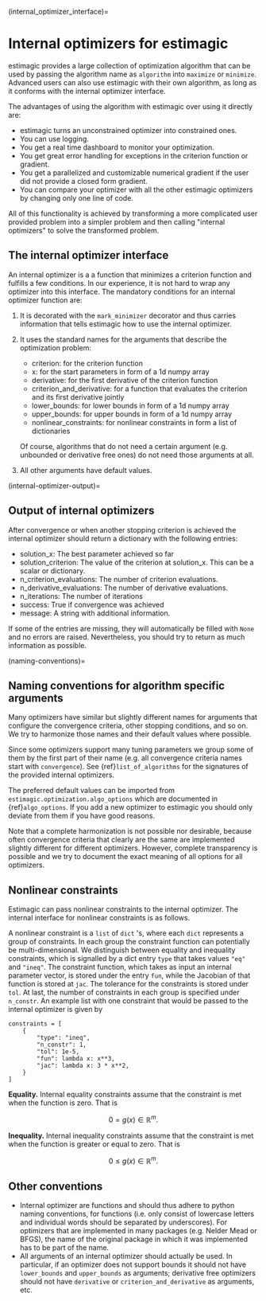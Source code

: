 (internal_optimizer_interface)=

# Internal optimizers for estimagic

estimagic provides a large collection of optimization algorithm that can be used by
passing the algorithm name as `algorithm` into `maximize` or `minimize`. Advanced users
can also use estimagic with their own algorithm, as long as it conforms with the
internal optimizer interface.

The advantages of using the algorithm with estimagic over using it directly are:

- estimagic turns an unconstrained optimizer into constrained ones.
- You can use logging.
- You get a real time dashboard to monitor your optimization.
- You get great error handling for exceptions in the criterion function or gradient.
- You get a parallelized and customizable numerical gradient if the user did not provide
  a closed form gradient.
- You can compare your optimizer with all the other estimagic optimizers by changing
  only one line of code.

All of this functionality is achieved by transforming a more complicated user provided
problem into a simpler problem and then calling "internal optimizers" to solve the
transformed problem.

## The internal optimizer interface

An internal optimizer is a a function that minimizes a criterion function and fulfills a
few conditions. In our experience, it is not hard to wrap any optimizer into this
interface. The mandatory conditions for an internal optimizer function are:

1. It is decorated with the `mark_minimizer` decorator and thus carries information that
   tells estimagic how to use the internal optimizer.

1. It uses the standard names for the arguments that describe the optimization problem:

   - criterion: for the criterion function
   - x: for the start parameters in form of a 1d numpy array
   - derivative: for the first derivative of the criterion function
   - criterion_and_derivative: for a function that evaluates the criterion and its first
     derivative jointly
   - lower_bounds: for lower bounds in form of a 1d numpy array
   - upper_bounds: for upper bounds in form of a 1d numpy array
   - nonlinear_constraints: for nonlinear constraints in form a list of dictionaries

   Of course, algorithms that do not need a certain argument (e.g. unbounded or
   derivative free ones) do not need those arguments at all.

1. All other arguments have default values.

(internal-optimizer-output)=

## Output of internal optimizers

After convergence or when another stopping criterion is achieved the internal optimizer
should return a dictionary with the following entries:

- solution_x: The best parameter achieved so far
- solution_criterion: The value of the criterion at solution_x. This can be a scalar or
  dictionary.
- n_criterion_evaluations: The number of criterion evaluations.
- n_derivative_evaluations: The number of derivative evaluations.
- n_iterations: The number of iterations
- success: True if convergence was achieved
- message: A string with additional information.

If some of the entries are missing, they will automatically be filled with `None` and no
errors are raised. Nevertheless, you should try to return as much information as
possible.

(naming-conventions)=

## Naming conventions for algorithm specific arguments

Many optimizers have similar but slightly different names for arguments that configure
the convergence criteria, other stopping conditions, and so on. We try to harmonize
those names and their default values where possible.

Since some optimizers support many tuning parameters we group some of them by the first
part of their name (e.g. all convergence criteria names start with `convergence`). See
{ref}`list_of_algorithms` for the signatures of the provided internal optimizers.

The preferred default values can be imported from `estimagic.optimization.algo_options`
which are documented in {ref}`algo_options`. If you add a new optimizer to estimagic you
should only deviate from them if you have good reasons.

Note that a complete harmonization is not possible nor desirable, because often
convergence criteria that clearly are the same are implemented slightly different for
different optimizers. However, complete transparency is possible and we try to document
the exact meaning of all options for all optimizers.

## Nonlinear constraints

Estimagic can pass nonlinear constraints to the internal optimizer. The internal
interface for nonlinear constraints is as follows.

A nonlinear constraint is a `list` of `dict` 's, where each `dict` represents a group of
constraints. In each group the constraint function can potentially be multi-dimensional.
We distinguish between equality and inequality constraints, which is signalled by a dict
entry `type` that takes values `"eq"` and `"ineq"`. The constraint function, which takes
as input an internal parameter vector, is stored under the entry `fun`, while the
Jacobian of that function is stored at `jac`. The tolerance for the constraints is
stored under `tol`. At last, the number of constraints in each group is specified under
`n_constr`. An example list with one constraint that would be passed to the internal
optimizer is given by

```
constraints = [
    {
        "type": "ineq",
        "n_constr": 1,
        "tol": 1e-5,
        "fun": lambda x: x**3,
        "jac": lambda x: 3 * x**2,
    }
]
```

**Equality.** Internal equality constraints assume that the constraint is met when the
function is zero. That is

$$
0 = g(x) \in \mathbb{R}^m .
$$

**Inequality.** Internal inequality constraints assume that the constraint is met when
the function is greater or equal to zero. That is

$$
0 \leq g(x) \in \mathbb{R}^m .
$$

## Other conventions

- Internal optimizer are functions and should thus adhere to python naming conventions,
  for functions (i.e. only consist of lowercase letters and individual words should be
  separated by underscores). For optimizers that are implemented in many packages (e.g.
  Nelder Mead or BFGS), the name of the original package in which it was implemented has
  to be part of the name.
- All arguments of an internal optimizer should actually be used. In particular, if an
  optimizer does not support bounds it should not have `lower_bounds` and `upper_bounds`
  as arguments; derivative free optimizers should not have `derivative` or
  `criterion_and_derivative` as arguments, etc.
